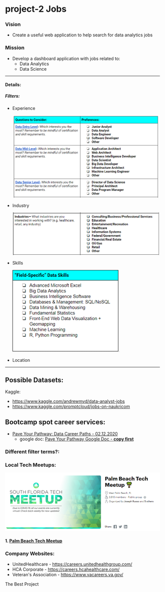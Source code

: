 # project-2 Jobs
### **Vision**

- Create a useful web application to help search for data analytics jobs

### Mission

- Develop a dashboard application with jobs related to:
  - Data Analytics
  - Data Science

<hr>

#### Details:

##### Filters:

- Experience

  

  ![image-20200924113906911](README.assets/image-20200924113906911.png)

- Industry

  ![image-20200924115732076](README.assets/image-20200924115732076.png)

- Skills

  ![image-20200924120100674](README.assets/image-20200924120100674.png)

- Location

  

<hr>

## Possible Datasets:

Kaggle:

- https://www.kaggle.com/andrewmvd/data-analyst-jobs
- https://www.kaggle.com/promptcloud/jobs-on-naukricom



## Bootcamp spot career services:

- [Pave Your Pathway: Data Career Paths - 02.12.2020](https://youtu.be/OlbcdOhzrzw)
  - google doc: [Pave Your Pathway Google Doc - **copy first**](https://docs.google.com/document/d/1rLtvmbrlHYLFXpVWJ9yV2RgKgf6Z5dceBaqPqOXA3OI/)

### Different filter terms?:



### Local Tech Meetups:

![image-20200924114452924](README.assets/image-20200924114452924.png)

#### 1. [Palm Beach Tech Meetup](https://www.meetup.com/PalmBeachTech/)

### Company Websites:

- UnitedHealthcare - https://careers.unitedhealthgroup.com/
- HCA Corporate - https://careers.hcahealthcare.com/
- Veteran's Association - https://www.vacareers.va.gov/



The Best Project

